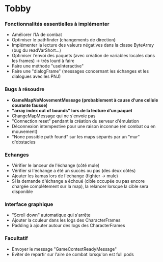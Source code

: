 # Tobby # 

### Fonctionnalités essentielles à implémenter ###

* Améliorer l'IA de combat
* Optimiser le pathfinder (changements de direction)
* Implémenter la lecture des valeurs négatives dans la classe ByteArray (bug du readVarShort...)
* Optimiser l'envoi des paquets (avec création de variables locales dans les frames) -> très lourd à faire
* Faire une méthode "useInteractive"
* Faire une "dialogFrame" (messages concernant les échanges et les dialogues avec les PNJ)

### Bugs à résoudre ###

* **GameMapNoMovementMessage (probablement à cause d'une cellule courante fausse)**
* **"array index out of bounds" lors de la lecture d'un paquet**
* ChangeMapMessage qui ne s'envoie pas
* "Connection reset" pendant la création du serveur d'émulation
* Déconnexion intempestive pour une raison inconnue (en combat ou en mouvement)
* "None possible path found" sur les maps séparés par un "mur" d'obstacles

### Echanges ###

* Vérifier le lanceur de l'échange (côté mule)
* Vérifier si l'échange a été un succès ou pas (des deux côtés)
* Ajouter les kamas lors de l'échange (fighter -> mule)
* Si la demande d'échange a échoué (cible occupée ou pas encore chargée complètement sur la map), la relancer lorsque la cible sera disponible

### Interface graphique ###

* "Scroll down" automatique qui s'arrête
* Ajouter la couleur dans les logs des CharacterFrames
* Padding à ajouter autour des logs des CharacterFrames

### Facultatif ###

* Envoyer le message "GameContextReadyMessage"
* Eviter de repartir sur l'aire de combat lorsqu'on est full pods